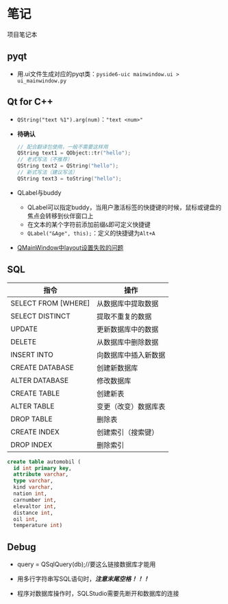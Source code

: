 # 笔记

项目笔记本

## pyqt

- 用.ui文件生成对应的pyqt类：`pyside6-uic mainwindow.ui > ui_mainwindow.py`

## Qt for C++

- `QString("text %1").arg(num)`：`"text <num>"`

- **待确认**

  ``` C++
  // 配合翻译包使用，一般不需要这样用
  QString text1 = QObject::tr("hello");
  // 老式写法（不推荐）
  QString text2 = QString("hello");
  // 新式写法（建议写法）
  QString text3 = toString("hello");
  ```

- QLabel与buddy
  - QLabel可以指定buddy，当用户激活标签的快捷键的时候，鼠标或键盘的焦点会转移到伙伴窗口上
  - 在文本的某个字符前添加前缀`&`即可定义快捷键
  - `QLabel("&Age", this);`：定义的快捷键为`Alt+A`

- [QMainWindow中layout设置失败的问题](https://blog.csdn.net/qq_39008744/article/details/118544980)

## SQL

|指令|操作|
|-|-|
|SELECT FROM [WHERE]| 从数据库中提取数据|
|SELECT DISTINCT|提取不重复的数据
UPDATE | 更新数据库中的数据
DELETE | 从数据库中删除数据
INSERT INTO | 向数据库中插入新数据
CREATE DATABASE | 创建新数据库
ALTER DATABASE | 修改数据库
CREATE TABLE | 创建新表
ALTER TABLE | 变更（改变）数据库表
DROP TABLE | 删除表
CREATE INDEX | 创建索引（搜索键）
DROP INDEX | 删除索引

```SQL
create table automobil (
  id int primary key,
  attribute varchar,
  type varchar,
  kind varchar,
  nation int,
  carnumber int,
  elevaltor int,
  distance int,
  oil int,
  temperature int)
```

## Debug

- query = QSqlQuery(db);//要这么链接数据库才能用

- 用多行字符串写SQL语句时，***注意末尾空格！！！***

- 程序对数据库操作时，SQLStudio需要先断开和数据库的连接
